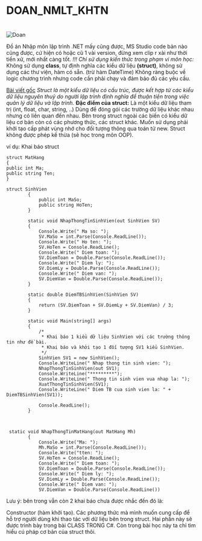 # DOAN_NMLT_KHTN
#
![Doan](https://gifdb.com/images/high/computer-system-coding-j3szfjv9fwb5at9x.gif)

Đồ án Nhập môn lập trình
.NET mấy cũng được, MS Studio code bản nào cũng được, cứ hiện có hoặc cũ 1 vài version, đừng xem clip r xài như thời tiền xử, mới nhất càng tốt.
*!!! Chỉ sử dụng kiến thức trong phạm vi môn học:*
Không sử dụng **class**, tự định nghĩa các kiểu dữ liệu **(struct)**, không sử dụng các thư viện, hàm có sẵn. (trừ hàm DateTime)
Không ràng buộc về logic chương trình nhưng code cần phải chạy và đảm bảo đủ các yêu cầu.

[Bài viết gốc](https://howkteam.vn/course/khoa-hoc-lap-trinh-c-can-ban/struct-trong-lap-trinh-c-can-ban-1221)
*Struct là một kiểu dữ liệu có cấu trúc, được kết hợp từ các kiểu dữ liệu nguyên thuỷ do người lập trình định nghĩa để thuận tiện trong việc quản lý dữ liệu và lập trình.*
**Đặc điểm của struct:**
Là một kiểu dữ liệu tham trị (int, float, char, string, ..)
Dùng để đóng gói các trường dữ liệu khác nhau nhưng có liên quan đến nhau.
Bên trong struct ngoài các biến có kiểu dữ liệu cơ bản còn có các phương thức, các struct khác.
Muốn sử dụng phải khởi tạo cấp phát vùng nhớ cho đối tượng thông qua toán tử new.
Struct không được phép kế thừa (sẽ học trong môn OOP).

ví dụ: Khai báo struct 
```
struct MatHang
{
public int Ma;
public string Ten;
}

struct SinhVien
        {
            public int MaSo;
            public string HoTen;
        }

        static void NhapThongTinSinhVien(out SinhVien SV)
        {
            Console.Write(" Ma so: ");
            SV.MaSo = int.Parse(Console.ReadLine());
            Console.Write(" Ho ten: ");
            SV.HoTen = Console.ReadLine();
            Console.Write(" Diem toan: ");
            SV.DiemToan = Double.Parse(Console.ReadLine());
            Console.Write(" Diem ly: ");
            SV.DiemLy = Double.Parse(Console.ReadLine());
            Console.Write(" Diem van: ");
            SV.DiemVan = Double.Parse(Console.ReadLine());
        }
        
        static double DiemTBSinhVien(SinhVien SV)
        {
            return (SV.DiemToan + SV.DiemLy + SV.DiemVan) / 3;
        }

        static void Main(string[] args)
        {
            /*
             * Khai báo 1 kiểu dữ liệu SinhVien với các trường thông tin như đề bài.
             * Khai báo và khởi tạo 1 đối tượng SV1 kiểu SinhVien.
             */
            SinhVien SV1 = new SinhVien();
            Console.WriteLine(" Nhap thong tin sinh vien: ");
            NhapThongTinSinhVien(out SV1);
            Console.WriteLine("*********");
            Console.WriteLine(" Thong tin sinh vien vua nhap la: ");
            XuatThongTinSinhVien(SV1);
            Console.WriteLine(" Diem TB cua sinh vien la: " + DiemTBSinhVien(SV1));

            Console.ReadLine();
        }
        
        

 static void NhapThongTinMatHang(out MatHang Mh)
        {
            Console.Write("Ma: ");
            Mh.MaSo = int.Parse(Console.ReadLine());
            Console.Write("tten: ");
            SV.HoTen = Console.ReadLine();
            Console.Write(" Diem toan: ");
            SV.DiemToan = Double.Parse(Console.ReadLine());
            Console.Write(" Diem ly: ");
            SV.DiemLy = Double.Parse(Console.ReadLine());
            Console.Write(" Diem van: ");
            SV.DiemVan = Double.Parse(Console.ReadLine())
```

 Lưu ý: bên trong vẫn còn 2 khai báo chưa được nhắc đến đó là:

Constructor (hàm khởi tạo).
Các phương thức mà mình muốn cung cấp để hỗ trợ người dùng khi thao tác với dữ liệu bên trong struct.
Hai phần này sẽ được trình bày trong bài CLASS TRONG C#. Còn trong bài học này ta chỉ tìm hiểu cú pháp cơ bản của struct thôi.

